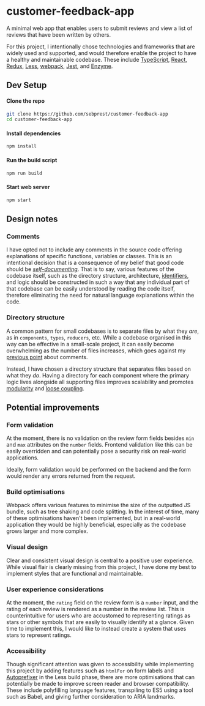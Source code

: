 # customer-feedback-app

A minimal web app that enables users to submit reviews and view a list of reviews that have been written by others.

For this project, I intentionally chose technologies and frameworks that are widely used and supported, and would therefore enable the project to have a healthy and maintainable codebase. These include [TypeScript](https://github.com/microsoft/typescript), [React](https://github.com/facebook/react), [Redux](https://github.com/reduxjs/redux), [Less](https://github.com/less/less.js), [webpack](https://github.com/webpack/webpack), [Jest](https://github.com/facebook/jest), and [Enzyme](https://github.com/enzymejs/enzyme).

## Dev Setup

#### Clone the repo

```bash
git clone https://github.com/sebprest/customer-feedback-app
cd customer-feedback-app
```

#### Install dependencies

```bash
npm install
```

#### Run the build script

```bash
npm run build
```

#### Start web server

```bash
npm start
```

## Design notes

### Comments

I have opted not to include any comments in the source code offering explanations of specific functions, variables or classes. This is an intentional decision that is a consequence of my belief that good code should be [_self-documenting_](https://en.wikipedia.org/wiki/Self-documenting_code). That is to say, various features of the codebase itself, such as the directory structure, architecture, [identifiers](https://en.wikipedia.org/wiki/Identifier_(computer_languages)), and logic should be constructed in such a way that any individual part of that codebase can be easily understood by reading the code itself, therefore eliminating the need for natural language explanations within the code.

### Directory structure

A common pattern for small codebases is to separate files by what they _are_, as in `components`, `types`, `reducers`, etc. While a codebase organised in this way can be effective in a small-scale project, it can easily become overwhelming as the number of files increases, which goes against my [previous point](#comments) about comments.

Instead, I have chosen a directory structure that separates files based on what they _do_. Having a directory for each component where the primary logic lives alongside all supporting files improves scalability and promotes [modularity](https://en.wikipedia.org/wiki/Modular_programming) and [loose coupling](https://en.wikipedia.org/wiki/Coupling_(computer_programming)).

## Potential improvements

### Form validation

At the moment, there is no validation on the review form fields besides `min` and `max` attributes on the `number` fields. Frontend validation like this can be easily overridden and can potentially pose a security risk on real-world applications.

Ideally, form validation would be performed on the backend and the form would render any errors returned from the request.

### Build optimisations

Webpack offers various features to minimise the size of the outputted JS bundle, such as tree shaking and code splitting. In the interest of time, many of these optimisations haven't been implemented, but in a real-world application they would be highly beneficial, especially as the codebase grows larger and more complex.

### Visual design

Clear and consistent visual design is central to a positive user experience. While visual flair is clearly missing from this project, I have done my best to implement styles that are functional and maintainable.

### User experience considerations

At the moment, the `rating` field on the review form is a `number` input, and the rating of each review is rendered as a number in the review list. This is counterintuitive for users who are accustomed to representing ratings as stars or other symbols that are easily to visually identify at a glance. Given time to implement this, I would like to instead create a system that uses stars to represent ratings.

### Accessibility

Though significant attention was given to accessibility while implementing this project by adding features such as `htmlFor` on form labels and [Autoprefixer](https://github.com/postcss/autoprefixer) in the Less build phase, there are more optimisations that can potentially be made to improve screen reader and browser compatibility. These include polyfilling language features, transpiling to ES5 using a tool such as Babel, and giving further consideration to ARIA landmarks.
